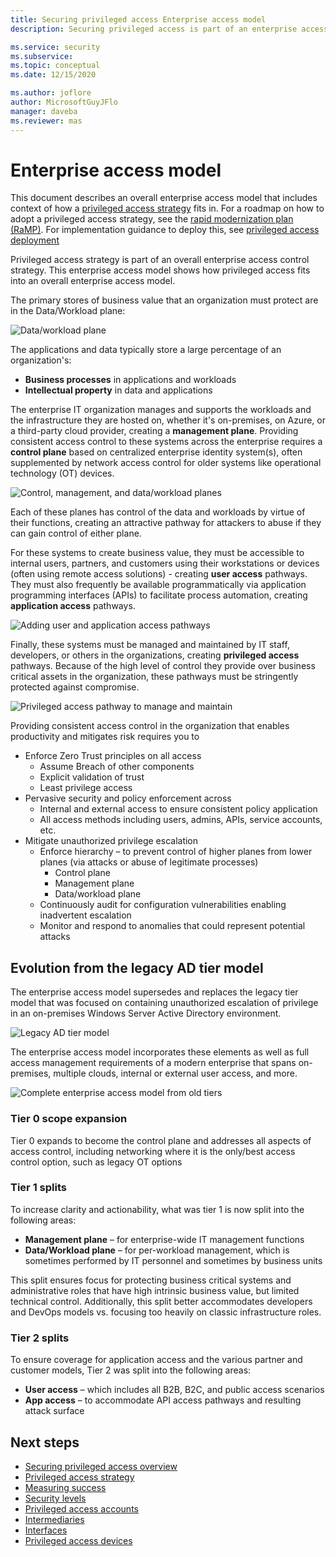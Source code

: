 ```yaml
---
title: Securing privileged access Enterprise access model
description: Securing privileged access is part of an enterprise access model

ms.service: security
ms.subservice: 
ms.topic: conceptual
ms.date: 12/15/2020

ms.author: joflore
author: MicrosoftGuyJFlo
manager: daveba
ms.reviewer: mas
---
```

# Enterprise access model

This document describes an overall enterprise access model that includes context of how a [privileged access strategy](privileged-access-strategy.md) fits in. For a roadmap on how to adopt a privileged access strategy, see the [rapid modernization plan (RaMP)](security-rapid-modernization-plan.md). For implementation guidance to deploy this, see [privileged access deployment](howto-azure-managed-workstation.md)

Privileged access strategy is part of an overall enterprise access control strategy. This enterprise access model shows how privileged access fits into an overall enterprise access model. 

The primary stores of business value that an organization must protect are in the Data/Workload plane:

![Data/workload plane](./media/privileged-access-strategy/data-workload-plane.png)

The applications and data typically store a large percentage of an organization's: 

- **Business processes** in applications and workloads
- **Intellectual property** in data and applications
	
The enterprise IT organization manages and supports the workloads and the infrastructure they are hosted on, whether it's on-premises, on Azure, or a third-party cloud provider, creating a **management plane**. Providing consistent access control to these systems across the enterprise requires a **control plane** based on centralized enterprise identity system(s), often supplemented by network access control for older systems like operational technology (OT) devices. 

![Control, management, and data/workload planes](./media/privileged-access-strategy/control-management-data-workload-planes.png)

Each of these planes has control of the data and workloads by virtue of their functions, creating an attractive pathway for attackers to abuse if they can gain control of either plane. 
	
For these systems to create business value, they must be accessible to internal users, partners, and customers using their workstations or devices (often using remote access solutions) - creating **user access** pathways. They must also frequently be available programmatically via application programming interfaces (APIs) to facilitate process automation, creating **application access** pathways. 

![Adding user and application access pathways](./media/privileged-access-strategy/user-app-control-management-data-workload-planes.png)

Finally, these systems must be managed and maintained by IT staff, developers, or others in the organizations, creating **privileged access** pathways. Because of the high level of control they provide over business critical assets in the organization, these pathways must be stringently protected against compromise. 

![Privileged access pathway to manage and maintain](./media/privileged-access-strategy/privileged-access-over-underlying-planes.png)

Providing consistent access control in the organization that enables productivity and mitigates risk requires you to

- Enforce Zero Trust principles on all access 
   - Assume Breach of other components
   - Explicit validation of trust
   - Least privilege access
- Pervasive security and policy enforcement across
   - Internal and external access to ensure consistent policy application
   - All access methods including users, admins, APIs, service accounts, etc. 
- Mitigate unauthorized privilege escalation
   - Enforce hierarchy – to prevent control of higher planes from lower planes (via attacks or abuse of legitimate processes)
      - Control plane
      - Management plane
      - Data/workload plane
   - Continuously audit for configuration vulnerabilities enabling inadvertent escalation
   - Monitor and respond to anomalies that could represent potential attacks 
	
## Evolution from the legacy AD tier model

The enterprise access model supersedes and replaces the legacy tier model that was focused on containing unauthorized escalation of privilege in an on-premises Windows Server Active Directory environment. 

![Legacy AD tier model](./media/privileged-access-strategy/legacy-tier-model.png)

The enterprise access model incorporates these elements as well as full access management requirements of a modern enterprise that spans on-premises, multiple clouds, internal or external user access, and more. 

![Complete enterprise access model from old tiers](./media/privileged-access-strategy/legacy-tier-model-comparison-new.png)

### Tier 0 scope expansion

Tier 0 expands to become the control plane and addresses all aspects of access control, including networking where it is the only/best access control option, such as legacy OT options

### Tier 1 splits

To increase clarity and actionability, what was tier 1 is now split into the following areas:

- **Management plane** – for enterprise-wide IT management functions
- **Data/Workload plane** – for per-workload management, which is sometimes performed by IT personnel and sometimes by business units

This split ensures focus for protecting business critical systems and administrative roles that have high intrinsic business value, but limited technical control. Additionally, this split better accommodates developers and DevOps models vs. focusing too heavily on classic infrastructure roles.
		
### Tier 2 splits

To ensure coverage for application access and the various partner and customer models, Tier 2 was split into the following areas:

- **User access** – which includes all B2B, B2C, and public access scenarios
- **App access** – to accommodate API access pathways and resulting attack surface

## Next steps

- [Securing privileged access overview](overview.md)
- [Privileged access strategy](privileged-access-strategy.md)
- [Measuring success](privileged-access-success-criteria.md)
- [Security levels](privileged-access-security-levels.md)
- [Privileged access accounts](privileged-access-accounts.md)
- [Intermediaries](privileged-access-intermediaries.md)
- [Interfaces](privileged-access-interfaces.md)
- [Privileged access devices](concept-azure-managed-workstation.md)
